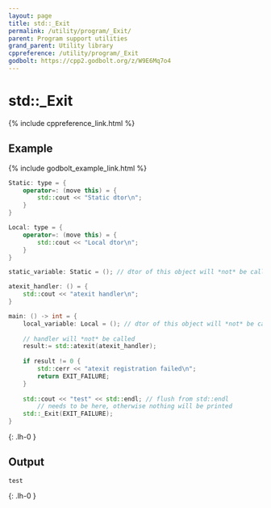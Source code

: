 ```yaml
---
layout: page
title: std::_Exit
permalink: /utility/program/_Exit/
parent: Program support utilities
grand_parent: Utility library
cppreference: /utility/program/_Exit
godbolt: https://cpp2.godbolt.org/z/W9E6Mq7o4
---
```

# std::_Exit

{% include cppreference_link.html %}

## Example

{% include godbolt_example_link.html %}

```cpp
Static: type = {
    operator=: (move this) = {
        std::cout << "Static dtor\n";
    }
}

Local: type = {
    operator=: (move this) = {
        std::cout << "Local dtor\n";
    }
}

static_variable: Static = (); // dtor of this object will *not* be called

atexit_handler: () = {
    std::cout << "atexit handler\n";
}

main: () -> int = {
    local_variable: Local = (); // dtor of this object will *not* be called
 
    // handler will *not* be called
    result:= std::atexit(atexit_handler);
 
    if result != 0 {
        std::cerr << "atexit registration failed\n";
        return EXIT_FAILURE;
    }
 
    std::cout << "test" << std::endl; // flush from std::endl
        // needs to be here, otherwise nothing will be printed
    std::_Exit(EXIT_FAILURE);
}
```
{: .lh-0 }

## Output

```
test
```
{: .lh-0 }